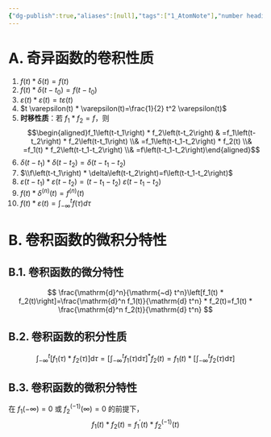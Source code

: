 ```yaml
---
{"dg-publish":true,"aliases":[null],"tags":["1_AtomNote"],"number headings":"auto, first-level 1, max 6, A.1.","Created-Date":"2024-03-21 14:15:04","Modified-Date":"2024-04-18 11:53:16","permalink":"/A01_Lessons/Ac04_信号与系统/卷积函数的性质/","dgPassFrontmatter":true}
---
```




# A. 奇异函数的卷积性质


1. $f(t) * \delta(t) = f(t)$
2. $f(t) * \delta(t - t_0) = f(t - t_0)$
3. $\varepsilon(t) * \varepsilon(t)=t \varepsilon(t)$
4. $t \varepsilon(t) * \varepsilon(t)=\frac{1}{2} t^2 \varepsilon(t)$
5. **时移性质**：若 $f_1 * f_2=f$，则
   $$\begin{aligned}f_1\left(t-t_1\right) * f_2\left(t-t_2\right) & =f_1\left(t-t_2\right) * f_2\left(t-t_1\right) \\& =f_1\left(t-t_1-t_2\right) * f_2(t) \\& =f_1(t) * f_2\left(t-t_1-t_2\right) \\& =f\left(t-t_1-t_2\right)\end{aligned}$$
6. $\delta\left(t-t_1\right) * \delta\left(t-t_2\right)=\delta\left(t-t_1-t_2\right)$ 
7. $\\f\left(t-t_1\right) * \delta\left(t-t_2\right)=f\left(t-t_1-t_2\right)$
8. $\varepsilon\left(t-t_1\right) * \varepsilon\left(t-t_2\right)=\left(t-t_1-t_2\right) ~\varepsilon\left(t-t_1-t_2\right)$
9. $f(t) * \delta^{(n)}(t) = f^{(n)}(t)$
10. $f(t) * \varepsilon(t)=\int_{-\infty}^t f(\tau) d \tau$
# B. 卷积函数的微积分特性

## B.1. 卷积函数的微分特性

$$
\frac{\mathrm{d}^n}{\mathrm{~d} t^n}\left[f_1(t) * f_2(t)\right]=\frac{\mathrm{d}^n f_1(t)}{\mathrm{d} t^n} * f_2(t)=f_1(t) * \frac{\mathrm{d}^n f_2(t)}{\mathrm{d} t^n}
$$






## B.2. 卷积函数的积分性质


$$
\int_{-\infty}^t\left[f_1(\tau) * f_2(\tau)\right] \mathrm{d} \tau=\left[\int_{-\infty}^t f_1(\tau) \mathrm{d} \tau\right]^* f_2(t)=f_1(t) *\left[\int_{-\infty}^t f_2(\tau) \mathrm{d} \tau\right]
$$




## B.3. 卷积函数的微积分特性

在 $f_1(-\infty)=0$ 或 $f_2^{(-1)}(\infty)=0$ 的前提下，
$$
f_1(t) * f_2(t)=f_1{ }^{\prime}(t) * f_2^{(-1)}(t)
$$










